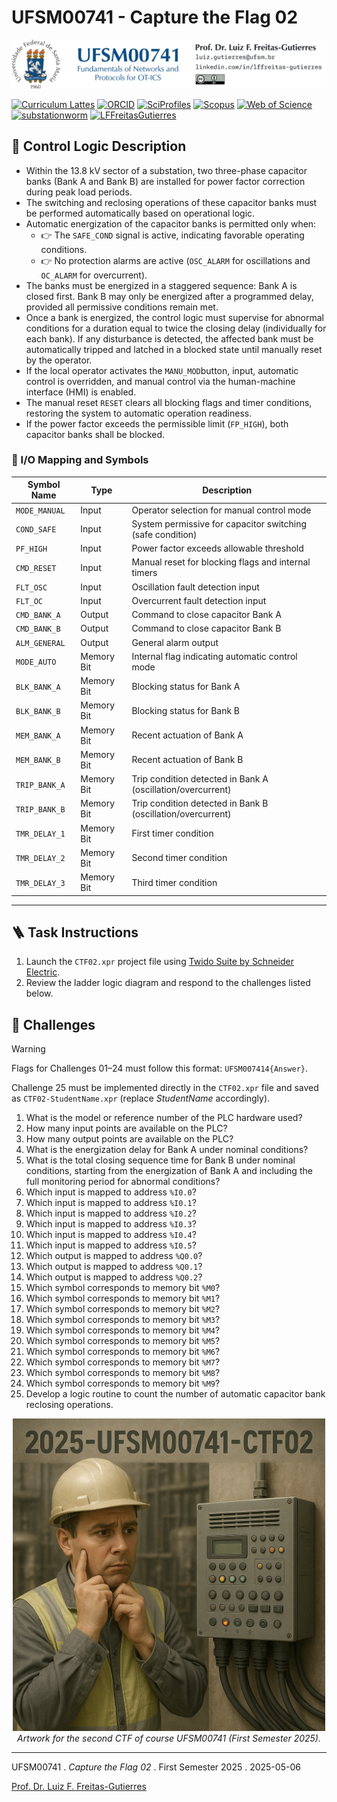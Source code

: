 # UFSM00741 - Capture the Flag 02

![UFSM00741 Banner](./UFSM-CT-DESP-UFSM00741.png "UFSM-CT-DESP-UFSM00741")

[![Curriculum Lattes](https://img.shields.io/badge/Lattes-white)](http://lattes.cnpq.br/8846358506427099)
[![ORCID](https://img.shields.io/badge/ORCID-grey)](https://orcid.org/0000-0002-6254-7306)
[![SciProfiles](https://img.shields.io/badge/SciProfiles-black)](https://sciprofiles.com/profile/lffreitas-gutierres)
[![Scopus](https://img.shields.io/badge/Scopus-white)](https://www.scopus.com/authid/detail.uri?authorId=57195542368)
[![Web of Science](https://img.shields.io/badge/ResearcherID-grey)](https://www.webofscience.com/wos/author/record/Q-8444-2016)
[![substationworm](https://img.shields.io/badge/substationworm-black)](https://github.com/substationworm)
[![LFFreitasGutierres](https://img.shields.io/badge/LFFreitasGutierres-white)](https://github.com/LFFreitas-Gutierres)

## 👷 Control Logic Description

- Within the 13.8 kV sector of a substation, two three-phase capacitor banks (Bank A and Bank B) are installed for power factor correction during peak load periods.
- The switching and reclosing operations of these capacitor banks must be performed automatically based on operational logic.
- Automatic energization of the capacitor banks is permitted only when:
    - 👉 The `SAFE_COND` signal is active, indicating favorable operating conditions.
    - 👉 No protection alarms are active (`OSC_ALARM` for oscillations and `OC_ALARM` for overcurrent).
- The banks must be energized in a staggered sequence: Bank A is closed first. Bank B may only be energized after a programmed delay, provided all permissive conditions remain met.
- Once a bank is energized, the control logic must supervise for abnormal conditions for a duration equal to twice the closing delay (individually for each bank). If any disturbance is detected, the affected bank must be automatically tripped and latched in a blocked state until manually reset by the operator.
- If the local operator activates the `MANU_MOD`button, input, automatic control is overridden, and manual control via the human-machine interface (HMI) is enabled.
- The manual reset `RESET` clears all blocking flags and timer conditions, restoring the system to automatic operation readiness.
- If the power factor exceeds the permissible limit (`FP_HIGH`), both capacitor banks shall be blocked.

### 🧠 I/O Mapping and Symbols

| Symbol Name   | Type        | Description                                                 |
|---------------|-------------|-------------------------------------------------------------|
| `MODE_MANUAL` | Input       | Operator selection for manual control mode                  |
| `COND_SAFE`   | Input       | System permissive for capacitor switching (safe condition)  |
| `PF_HIGH`     | Input       | Power factor exceeds allowable threshold                    |
| `CMD_RESET`   | Input       | Manual reset for blocking flags and internal timers         |
| `FLT_OSC`     | Input       | Oscillation fault detection input                           |
| `FLT_OC`      | Input       | Overcurrent fault detection input                           |
| `CMD_BANK_A`  | Output      | Command to close capacitor Bank A                           |
| `CMD_BANK_B`  | Output      | Command to close capacitor Bank B                           |
| `ALM_GENERAL` | Output      | General alarm output                                        |
| `MODE_AUTO`   | Memory Bit  | Internal flag indicating automatic control mode             |
| `BLK_BANK_A`  | Memory Bit  | Blocking status for Bank A                                  |
| `BLK_BANK_B`  | Memory Bit  | Blocking status for Bank B                                  |
| `MEM_BANK_A`  | Memory Bit  | Recent actuation of Bank A                                  |
| `MEM_BANK_B`  | Memory Bit  | Recent actuation of Bank B                                  |
| `TRIP_BANK_A` | Memory Bit  | Trip condition detected in Bank A (oscillation/overcurrent) |
| `TRIP_BANK_B` | Memory Bit  | Trip condition detected in Bank B (oscillation/overcurrent) |
| `TMR_DELAY_1` | Memory Bit  | First timer condition                                       |
| `TMR_DELAY_2` | Memory Bit  | Second timer condition                                      |
| `TMR_DELAY_3` | Memory Bit  | Third timer condition                                       |

---

## 🪜 Task Instructions

1. Launch the `CTF02.xpr` project file using [Twido Suite by Schneider Electric](https://www.se.com/br/pt/faqs/FA278356/).
2. Review the ladder logic diagram and respond to the challenges listed below.

## 🏁 Challenges

> [!WARNING]  
> Flags for Challenges 01–24 must follow this format: `UFSM007414{Answer}`.
>
> Challenge 25 must be implemented directly in the `CTF02.xpr` file and saved as `CTF02-StudentName.xpr` (replace *StudentName* accordingly).

01. What is the model or reference number of the PLC hardware used?
02. How many input points are available on the PLC?
03. How many output points are available on the PLC?
04. What is the energization delay for Bank A under nominal conditions?
05. What is the total closing sequence time for Bank B under nominal conditions, starting from the energization of Bank A and including the full monitoring period for abnormal conditions?
06. Which input is mapped to address `%I0.0`?
07. Which input is mapped to address `%I0.1`?
08. Which input is mapped to address `%I0.2`?
09. Which input is mapped to address `%I0.3`?
10. Which input is mapped to address `%I0.4`?
11. Which input is mapped to address `%I0.5`?
12. Which output is mapped to address `%Q0.0`?
13. Which output is mapped to address `%Q0.1`?
14. Which output is mapped to address `%Q0.2`?
15. Which symbol corresponds to memory bit `%M0`?
16. Which symbol corresponds to memory bit `%M1`?
17. Which symbol corresponds to memory bit `%M2`?
18. Which symbol corresponds to memory bit `%M3`?
19. Which symbol corresponds to memory bit `%M4`?
20. Which symbol corresponds to memory bit `%M5`?
21. Which symbol corresponds to memory bit `%M6`?
22. Which symbol corresponds to memory bit `%M7`?
23. Which symbol corresponds to memory bit `%M8`?
24. Which symbol corresponds to memory bit `%M9`?
25. Develop a logic routine to count the number of automatic capacitor bank reclosing operations.

<p align="center">
  <img src="./CTF02.png" title="Artwork for the second CTF of course UFSM00741 (First Semester 2025)" width="500px">
  <br>
  <em>Artwork for the second CTF of course UFSM00741 (First Semester 2025).</em>
</p>

---

UFSM00741 . *Capture the Flag 02* . First Semester 2025 . 2025-05-06

[Prof. Dr. Luiz F. Freitas-Gutierres](https://www.linkedin.com/in/lffreitas-gutierres/)